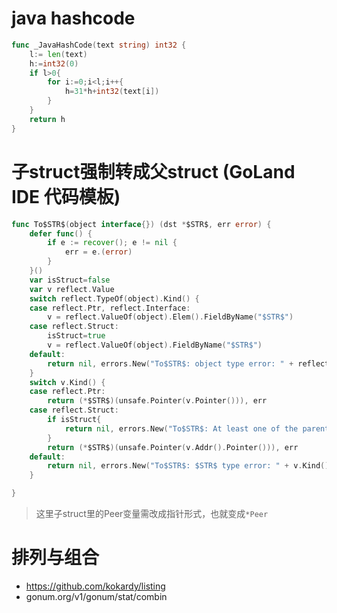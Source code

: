 # java hashcode
```go
func _JavaHashCode(text string) int32 {
	l:= len(text)
	h:=int32(0)
	if l>0{
		for i:=0;i<l;i++{
			h=31*h+int32(text[i])
		}
	}
	return h
}

```
# 子struct强制转成父struct (GoLand IDE 代码模板)
```go
func To$STR$(object interface{}) (dst *$STR$, err error) {
	defer func() {
		if e := recover(); e != nil {
			err = e.(error)
		}
	}()
	var isStruct=false
	var v reflect.Value
	switch reflect.TypeOf(object).Kind() {
	case reflect.Ptr, reflect.Interface:
		v = reflect.ValueOf(object).Elem().FieldByName("$STR$")
	case reflect.Struct:
		isStruct=true
		v = reflect.ValueOf(object).FieldByName("$STR$")
	default:
		return nil, errors.New("To$STR$: object type error: " + reflect.TypeOf(object).Kind().String())
	}
	switch v.Kind() {
	case reflect.Ptr:
		return (*$STR$)(unsafe.Pointer(v.Pointer())), err
	case reflect.Struct:
		if isStruct{
			return nil, errors.New("To$STR$: At least one of the parent and the child is a pointer")
		}
		return (*$STR$)(unsafe.Pointer(v.Addr().Pointer())), err
	default:
		return nil, errors.New("To$STR$: $STR$ type error: " + v.Kind().String())
	}

}

```
> 这里子struct里的Peer变量需改成指针形式，也就变成`*Peer`
# 排列与组合
- https://github.com/kokardy/listing
- gonum.org/v1/gonum/stat/combin
